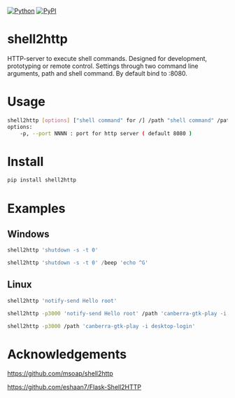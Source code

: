 [![Python](https://img.shields.io/pypi/pyversions/shell2http.svg)](https://badge.fury.io/py/shell2http)
[![PyPI](https://badge.fury.io/py/shell2http.svg)](https://badge.fury.io/py/shell2http)

# shell2http
HTTP-server to execute shell commands. Designed for development, prototyping or remote control. Settings through two command line arguments, path and shell command. By default bind to :8080.

# Usage

```bash
shell2http [options] ["shell command" for /] /path "shell command" /path2 "shell command2" ...
options:
    -p, --port NNNN : port for http server ( default 8080 )
```

# Install

```bash
pip install shell2http
```

# Examples

## Windows

```powershell
shell2http 'shutdown -s -t 0'
```

```powershell
shell2http 'shutdown -s -t 0' /beep 'echo ^G'
```

## Linux

```bash
shell2http 'notify-send Hello root'
```


```bash
shell2http -p3000 'notify-send Hello root' /path 'canberra-gtk-play -i desktop-login'
```

```bash
shell2http -p3000 /path 'canberra-gtk-play -i desktop-login'
```

# Acknowledgements

https://github.com/msoap/shell2http

https://github.com/eshaan7/Flask-Shell2HTTP
